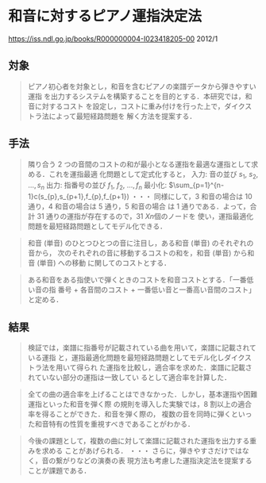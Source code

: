# 和音に対するピアノ運指決定法

https://iss.ndl.go.jp/books/R000000004-I023418205-00
2012/1

## 対象

> ピアノ初心者を対象とし，和音を含むピアノの楽譜データから弾きやすい運指
を出力するシステムを構築することを目的とする．本研究では，和音に対するコスト
を設定し，コストに重み付けを行った上で，ダイクストラ法によって最短経路問題を
解く方法を提案する．

## 手法

> 隣り合う 2
つの音間のコストの和が最小となる運指を最適な運指として求める．これを運指最適
化問題として定式化すると，
入力: 音の並び $s_{1},$ $s_{2},$ $\ldots,s_{n}$
出力: 指番号の並び $f_{1},$ $f_{2},$ $\ldots,f_{n}$
最小化: $\sum_{p=1}^{n-1}c(s_{p},s_{p+1},f_{p},f_{p+1})
・・・
同様にして，3 和音の場合は 10 通り，4 和音の場合は 5 通り，5 和音の場合
は 1 通りである．よって，合計 31 通りの運指が存在するので，31 $Xn$個のノードを
使い，運指最適化問題を最短経路問題としてモデル化できる．

> 和音 (単音) のひとつひとつの音に注目し，ある和音 (単音) のそれぞれの音から，
次のそれぞれの音に移動するコストの和を，和音 (単音) から和音 (単音) への移動
に関してのコストとする．

> ある和音をある指使いで弾くときのコストを和音コストとする．「一番低い音の指
番号 $+$ 各音間のコスト $+$ 一番低い音と一番高い音間のコスト」 と定める．

## 結果

> 検証では，楽譜に指番号が記載されている曲を用いて，楽譜に記載されている運指
と，運指最適化問題を最短経路問題としてモデル化しダイクストラ法を用いて得られ
た運指を比較し，適合率を求めた．楽譜に記載されていない部分の運指は一致してい
るとして適合率を計算した．

> 全ての曲の適合率を上げることはできなかった．しかし，基本運指や困難運指といった和音を弾く際
の規則を導入した実験では，8 割以上の適合率を得ることができた．和音を弾く際の，
複数の音を同時に弾くといった和音特有の性質を重視すべきであることがわかる．

> 今後の課題として，複数の曲に対して楽譜に記載された運指を出力する重みを求める
ことがあげられる．
・・・
さらに，弾きやすさだけではなく，音の繋がりなどの演奏の表
現方法も考慮した運指決定法を提案することが課題である．